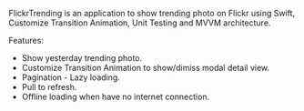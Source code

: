 FlickrTrending is an application to show trending photo on Flickr using Swift, Customize Transition Animation, Unit Testing and MVVM architecture.

Features:
- Show yesterday trending photo.
- Customize Transition Animation to show/dimiss modal detail view.
- Pagination - Lazy loading.
- Pull to refresh.
- Offline loading when have no internet connection.


